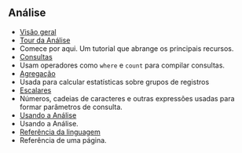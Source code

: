 
## Análise

- [Visão geral](../articles/application-insights/app-insights-analytics.md)
- [Tour da Análise](../articles/application-insights/app-insights-analytics-tour.md)
 - Comece por aqui. Um tutorial que abrange os principais recursos.
- [Consultas](../articles/application-insights/app-insights-analytics-reference.md#queries)
 - Usam operadores como `where` e `count` para compilar consultas.
- [Agregação](../articles/application-insights/app-insights-analytics-reference.md#aggregations)
 - Usada para calcular estatísticas sobre grupos de registros
- [Escalares](../articles/application-insights/app-insights-analytics-reference.md#scalars)
 - Números, cadeias de caracteres e outras expressões usadas para formar parâmetros de consulta.
- [Usando a Análise](../articles/application-insights/app-insights-analytics-using.md)
 - Usando a Análise.
- [Referência da linguagem](../articles/application-insights/app-insights-analytics-reference.md)
 - Referência de uma página.

<!---HONumber=AcomDC_0608_2016-->